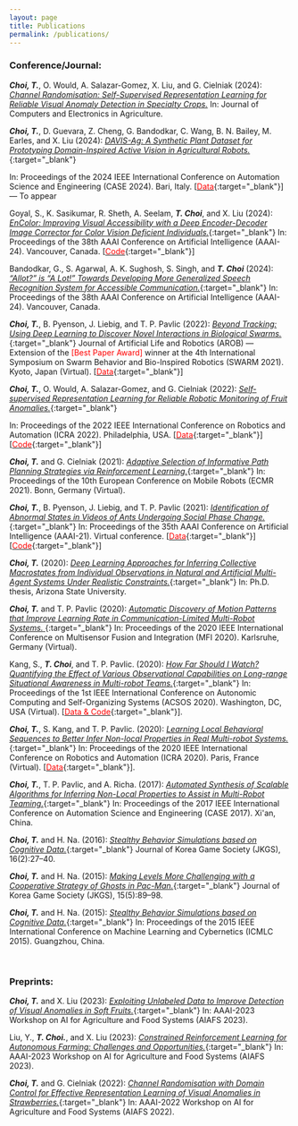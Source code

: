 ```yaml
---
layout: page
title: Publications
permalink: /publications/
---
```


### Conference/Journal:

***Choi, T.***, O. Would, A. Salazar-Gomez, X. Liu, and  G. Cielniak (2024): [*Channel Randomisation: Self-Supervised Representation Learning for Reliable Visual Anomaly Detection in Specialty Crops.*](https://doi.org/10.1016/j.compag.2024.109416)
In: Journal of Computers and Electronics in Agriculture.

***Choi, T.***, D. Guevara, Z. Cheng, G. Bandodkar, C. Wang, B. N. Bailey, M. Earles, and X. Liu (2024): [*DAVIS-Ag: A Synthetic Plant Dataset for Prototyping Domain-Inspired Active Vision in Agricultural Robots.*](https://arxiv.org/abs/2303.05764){:target="_blank"} 
<!-- In: IROS 2023 Workshop on Agricultural Robotics for a Sustainable Future ([WARS 2023](https://sites.google.com/illinois.edu/iros2023-agrobotics/home){:target="_blank"}). -->
In: Proceedings of the 2024 IEEE International Conference on Automation Science and Engineering (CASE 2024). Bari, Italy.
\[[<span style="color:red">Data</span>](https://github.com/ctyeong/DAVIS-Ag){:target="_blank"}\] 
&mdash;
To appear

Goyal, S., K. Sasikumar, R. Sheth, A. Seelam, ***T. Choi***, and X. Liu (2024): 
[*EnColor: Improving Visual Accessibility with a Deep Encoder-Decoder Image Corrector for Color Vision Deficient Individuals.*](https://ojs.aaai.org/index.php/AAAI/article/view/30382){:target="_blank"} 
In: Proceedings of the 38th AAAI Conference on Artificial Intelligence (AAAI-24). Vancouver, Canada.
\[[<span style="color:red">Code</span>](https://github.com/Satgoy152/EnColorExperiments){:target="_blank"}\]

Bandodkar, G., S. Agarwal, A. K. Sughosh, S. Singh, and ***T. Choi*** (2024): 
[*“Allot?” is “A Lot!” Towards Developing More Generalized Speech Recognition System for Accessible Communication.*](https://ojs.aaai.org/index.php/AAAI/article/view/30381){:target="_blank"} 
In: Proceedings of the 38th AAAI Conference on Artificial Intelligence (AAAI-24). Vancouver, Canada.

***Choi, T.***, B. Pyenson, J. Liebig, and T. P. Pavlic (2022): 
[*Beyond Tracking: Using Deep Learning to Discover Novel Interactions in Biological 
Swarms.*](https://link.springer.com/article/10.1007/s10015-022-00753-y){:target="_blank"} 
Journal of Artificial Life and Robotics (AROB)
&mdash;
Extension of the <span style="color:red">[Best Paper Award]</span> winner 
at the 4th International Symposium on Swarm Behavior and Bio-Inspired Robotics (SWARM 2021). 
Kyoto, Japan (Virtual). 
\[[<span style="color:red">Data</span>](https://github.com/ctyeong/OpticalFlows_HsAnts){:target="_blank"}\]
<!-- [arXiv:2108.09394](https://arxiv.org/abs/2108.09394){:target="_blank"}. -->

***Choi, T.***, O. Would, A. Salazar-Gomez, and  G. Cielniak (2022): [*Self-supervised Representation Learning for
Reliable Robotic Monitoring of Fruit Anomalies.*](https://arxiv.org/abs/2109.10135){:target="_blank"} 
<!-- [arXiv:2109.10135](https://arxiv.org/abs/2109.10135){:target="_blank"}. -->
In: Proceedings of the 2022 IEEE International Conference on Robotics and Automation (ICRA 2022). Philadelphia, USA.
\[[<span style="color:red">Data</span>](https://github.com/ctyeong/Riseholme-2021){:target="_blank"}\]
\[[<span style="color:red">Code</span>](https://github.com/ctyeong/CH-Rand){:target="_blank"}\] 

***Choi, T.*** and G. Cielniak (2021): 
[*Adaptive Selection of Informative Path Planning Strategies via
Reinforcement Learning.*](https://ieeexplore.ieee.org/document/9568796){:target="_blank"}
In: Proceedings of the 10th European Conference on Mobile Robots (ECMR 2021). Bonn, Germany (Virtual).

***Choi, T.***, B. Pyenson, J. Liebig, and T. P. Pavlic (2021): 
[*Identification of Abnormal States in Videos of Ants Undergoing Social Phase Change.*](https://ojs.aaai.org/index.php/AAAI/article/view/17794){:target="_blank"}
In: Proceedings of the 35th AAAI Conference on Artificial Intelligence (AAAI-21). Virtual conference.
\[[<span style="color:red">Data</span>](https://github.com/ctyeong/OpticalFlows_HsAnts){:target="_blank"}\]
\[[<span style="color:red">Code</span>](https://github.com/ctyeong/IO-GEN){:target="_blank"}\]

***Choi, T.*** (2020):
[*Deep Learning Approaches for Inferring Collective Macrostates from Individual Observations in Natural and Artificial Multi-Agent Systems Under Realistic Constraints.*](https://search.proquest.com/openview/315da7f3afc6956f0befeee8568d5246/1?pq-origsite=gscholar&cbl=18750&diss=y){:target="_blank"}
In: Ph.D. thesis, Arizona State University.

***Choi, T.*** and T. P. Pavlic (2020): 
[*Automatic Discovery of Motion Patterns that Improve Learning Rate in Communication-Limited Multi-Robot Systems.* ](https://ieeexplore.ieee.org/abstract/document/9235218){:target="_blank"}
In: Proceedings of the 2020 IEEE International Conference on Multisensor Fusion and Integration
(MFI 2020). Karlsruhe, Germany (Virtual).

Kang, S., ***T. Choi***, and T. P. Pavlic. (2020): 
[*How Far Should I Watch? Quantifying the Effect
of Various Observational Capabilities on Long-range Situational Awareness in
Multi-robot Teams.*](https://ieeexplore.ieee.org/document/9196255){:target="_blank"}
In: Proceedings of the 1st IEEE International Conference on Autonomic Computing and Self-Organizing Systems (ACSOS 2020). Washington, DC, USA (Virtual).
\[[<span style="color:red">Data & Code</span>](https://github.com/PavlicLab/ACSOS2020_ReTLo_Extension){:target="_blank"}\].

***Choi, T.***, S. Kang, and T. P. Pavlic. (2020): 
[*Learning Local Behavioral Sequences to Better Infer Non-local Properties in Real Multi-robot Systems.*](https://ieeexplore.ieee.org/document/9196728){:target="_blank"} 
In: Proceedings of the 2020 IEEE International Conference on Robotics and Automation (ICRA 2020). Paris, France (Virtual).
\[[<span style="color:red">Data</span>](https://github.com/ctyeong/ReTLo){:target="_blank"}\].

***Choi, T.***, T. P. Pavlic, and A. Richa. (2017): 
[*Automated Synthesis of Scalable Algorithms for Inferring Non-Local Properties to Assist in Multi-Robot Teaming.*](https://ieeexplore.ieee.org/document/8256320){:target="_blank"} 
In: Proceedings of the 2017 IEEE International Conference on Automation Science and Engineering (CASE 2017). Xi'an, China.

***Choi, T.*** and H. Na. (2016): 
[*Stealthy Behavior Simulations based on Cognitive Data.*](https://www.koreascience.or.kr/article/JAKO201614137725963.page){:target="_blank"} 
Journal of Korea Game Society (JKGS), 16(2):27–40.

***Choi, T.*** and H. Na. (2015): 
[*Making Levels More Challenging with a Cooperative Strategy
of Ghosts in Pac-Man.*](https://www.koreascience.or.kr/article/JAKO201532434264018.jsp-kj=SSMHB4&py=2012&vnc=v27n6&sp=588){:target="_blank"} 
Journal of Korea Game Society (JKGS), 15(5):89–98.

***Choi, T.*** and H. Na. (2015): 
[*Stealthy Behavior Simulations based on Cognitive Data.*](https://ieeexplore.ieee.org/document/7340900){:target="_blank"} 
In: Proceedings of the 2015 IEEE International Conference on Machine Learning
and Cybernetics (ICMLC 2015). Guangzhou, China.

<br />

### Preprints: 

***Choi, T.*** and X. Liu (2023): [*Exploiting Unlabeled Data to Improve Detection of Visual Anomalies in Soft 
Fruits.*](https://openreview.net/forum?id=WGBHIs3ugm){:target="_blank"}
In: AAAI-2023 Workshop on AI for Agriculture and Food Systems (AIAFS 2023).

Liu, Y., ***T. Choi.***, and X. Liu (2023): [*Constrained Reinforcement Learning for Autonomous Farming: Challenges and Opportunities.*](https://openreview.net/forum?id=BVkzFyB-dv){:target="_blank"}
In: AAAI-2023 Workshop on AI for Agriculture and Food Systems (AIAFS 2023).

***Choi, T.*** and G. Cielniak (2022): [*Channel Randomisation with Domain Control for Effective
Representation Learning of Visual Anomalies in Strawberries.*](https://openreview.net/forum?id=BcQqzWwzoaw){:target="_blank"}
In: AAAI-2022 Workshop on AI for Agriculture and Food Systems (AIAFS 2022).
